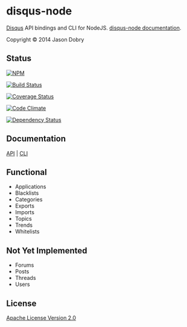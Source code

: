 disqus-node
===========

[Disqus](https://disqus.com/api/docs/) API bindings and CLI for NodeJS. [disqus-node documentation](http://disqus-node.pseudobry.com/).

Copyright © 2014 Jason Dobry

## Status
[![NPM](https://nodei.co/npm/disqus-node.png?downloads=true&stars=true)](https://nodei.co/npm/disqus-node/)

[![Build Status](https://travis-ci.org/jmdobry/disqus-node.svg?branch=master)](https://travis-ci.org/jmdobry/disqus-node)

[![Coverage Status](https://coveralls.io/repos/jmdobry/disqus-node/badge.png)](https://coveralls.io/r/jmdobry/disqus-node)

[![Code Climate](https://codeclimate.com/github/jmdobry/disqus-node.png)](https://codeclimate.com/github/jmdobry/disqus-node)

[![Dependency Status](https://gemnasium.com/jmdobry/disqus-node.svg)](https://gemnasium.com/jmdobry/disqus-node)

## Documentation
[API](/lib/index.html) | [CLI](/lib/cli/index.html)

## Functional
- Applications
- Blacklists
- Categories
- Exports
- Imports
- Topics
- Trends
- Whitelists

## Not Yet Implemented
- Forums
- Posts
- Threads
- Users

## License
[Apache License Version 2.0](https://github.com/jmdobry/disqus-node/blob/master/LICENSE)
